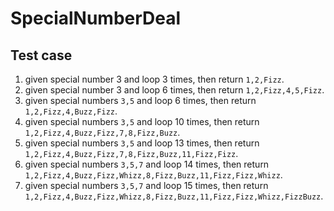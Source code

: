 # SpecialNumberDeal

## Test case
1. given special number 3 and loop 3 times, then return `1,2,Fizz`.
2. given special number 3 and loop 6 times, then return `1,2,Fizz,4,5,Fizz`.
3. given special numbers `3,5` and loop 6 times, then return `1,2,Fizz,4,Buzz,Fizz`.
4. given special numbers `3,5` and loop 10 times, then return `1,2,Fizz,4,Buzz,Fizz,7,8,Fizz,Buzz`.
5. given special numbers `3,5` and loop 13 times, then return `1,2,Fizz,4,Buzz,Fizz,7,8,Fizz,Buzz,11,Fizz,Fizz`.
6. given special numbers `3,5,7` and loop 14 times, then return `1,2,Fizz,4,Buzz,Fizz,Whizz,8,Fizz,Buzz,11,Fizz,Fizz,Whizz`.
7. given special numbers `3,5,7` and loop 15 times, then return `1,2,Fizz,4,Buzz,Fizz,Whizz,8,Fizz,Buzz,11,Fizz,Fizz,Whizz,FizzBuzz`.